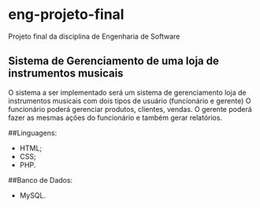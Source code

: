# eng-projeto-final
Projeto final da disciplina de Engenharia de Software
## Sistema de Gerenciamento de uma loja de instrumentos musicais
O sistema a ser implementado será um sistema de gerenciamento loja de instrumentos musicais com dois tipos de usuário (funcionário e gerente) 
O funcionário poderá gerenciar  produtos, clientes, vendas. 
O gerente poderá fazer as mesmas ações do funcionário e também gerar relatórios.

##Linguagens:
- HTML;
- CSS;
- PHP.

##Banco de Dados:
- MySQL.

